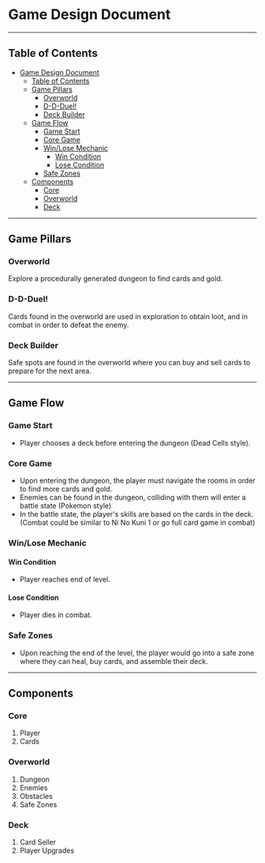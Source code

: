 # Game Design Document

---

## Table of Contents
- [Game Design Document](#game-design-document)
  - [Table of Contents](#table-of-contents)
  - [Game Pillars](#game-pillars)
    - [Overworld](#overworld)
    - [D-D-Duel!](#d-d-duel)
    - [Deck Builder](#deck-builder)
  - [Game Flow](#game-flow)
    - [Game Start](#game-start)
    - [Core Game](#core-game)
    - [Win/Lose Mechanic](#winlose-mechanic)
      - [Win Condition](#win-condition)
      - [Lose Condition](#lose-condition)
    - [Safe Zones](#safe-zones)
  - [Components](#components)
    - [Core](#core)
    - [Overworld](#overworld-1)
    - [Deck](#deck)

---

## Game Pillars
### Overworld
Explore a procedurally generated dungeon to find cards and gold.
### D-D-Duel!
Cards found in the overworld are used in exploration to obtain loot, and in combat in order to defeat the enemy.
### Deck Builder
Safe spots are found in the overworld where you can buy and sell cards to prepare for the next area.

---

## Game Flow
### Game Start
- Player chooses a deck before entering the dungeon (Dead Cells style).

### Core Game
- Upon entering the dungeon, the player must navigate the rooms in order to find more cards and gold.
- Enemies can be found in the dungeon, colliding with them will enter a battle state (Pokemon style)
- In the battle state, the player's skills are based on the cards in the deck. (Combat could be similar to Ni No Kuni 1 or go full card game in combat)

### Win/Lose Mechanic
#### Win Condition
- Player reaches end of level.

#### Lose Condition
- Player dies in combat.

### Safe Zones
- Upon reaching the end of the level, the player would go into a safe zone where they can heal, buy cards, and assemble their deck.

---

## Components
### Core
1. Player
2. Cards

### Overworld
1. Dungeon
2. Enemies
3. Obstacles
4. Safe Zones

### Deck
1. Card Seller
2. Player Upgrades